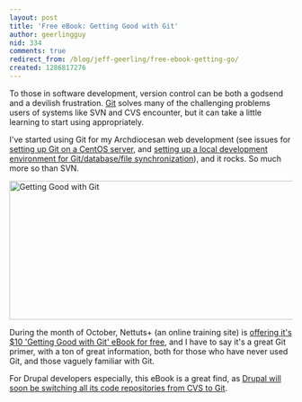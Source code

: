 ```yaml
---
layout: post
title: 'Free eBook: Getting Good with Git'
author: geerlingguy
nid: 334
comments: true
redirect_from: /blog/jeff-geerling/free-ebook-getting-go/
created: 1286817276
---
```

<p>To those in software development, version control can be both a godsend and a devilish frustration. <a href="http://git-scm.com/">Git</a> solves many of the challenging problems users of systems like SVN and CVS encounter, but it can take a little learning to start using appropriately.</p>
<p>I&#39;ve started using Git for my Archdiocesan web development (see issues for <a href="http://archstldev.com/node/533">setting up Git on a CentOS server</a>, and <a href="http://archstldev.com/node/570">setting up a local development environment for Git/database/file synchronization</a>), and it rocks. So much more so than SVN.</p>
<p class="rtecenter"><a href="http://net.tutsplus.com/freebies/books/getting-good-with-git-free-ebook/"><img alt="Getting Good with Git" height="247" src="http://www.opensourcecatholic.com/sites/opensourcecatholic.com/files/user-uploads/oscatholic/getting-good-with-git.png" title="" width="590" /></a></p>
<p>During the month of October, Nettuts+ (an online training site) is <a href="http://net.tutsplus.com/freebies/books/getting-good-with-git-free-ebook/">offering it&#39;s $10 &#39;Getting Good with Git&#39; eBook for free</a>, and I have to say it&#39;s a great Git primer, with a ton of great information, both for those who have never used Git, and those vaguely familiar with Git.</p>
<p>For Drupal developers especially, this eBook is a great find, as <a href="http://drupal.org/community-initiatives/git">Drupal will soon be switching all its code repositories from CVS to Git</a>.</p>
